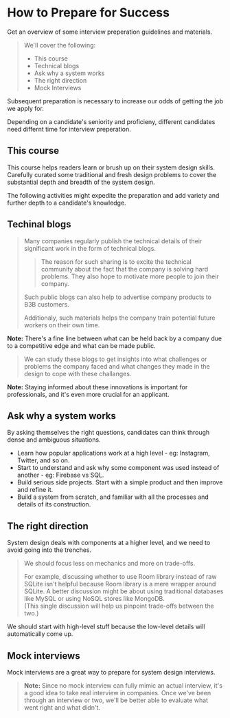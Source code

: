 # How to Prepare for Success

Get an overview of some interview preperation guidelines and materials.

> We'll cover the following:
>
> - This course
> - Technical blogs
> - Ask why a system works
> - The right direction
> - Mock Interviews

Subsequent preparation is necessary to increase our odds of getting the job we apply for.

Depending on a candidate's seniority and proficieny, different candidates need differnt time for interview preperation.

## This course

This course helps readers learn or brush up on their system design skills.  
Carefully curated some traditional and fresh design problems to cover the substantial depth and breadth of the system design.

The following activities might expedite the preparation and add variety and further depth to a candidate's knowledge.

## Techinal blogs

> Many companies regularly publish the technical details of their significant work in the form of technical blogs.
>
> > The reason for such sharing is to excite the technical community about the fact that the company is solving hard problems. They also hope to motivate more people to join their company.
>
> Such public blogs can also help to advertise company products to B3B customers.
>
> Additionaly, such materials helps the company train potential future workers on their own time.

**Note:** There's a fine line between what can be held back by a company due to a competitive edge and what can be made public.

> We can study these blogs to get insights into what challenges or problems the company faced and what changes they made in the design to cope with these challanges.

**Note:** Staying informed about these innovations is important for professionals, and it's even more crucial for an applicant.

## Ask why a system works

By asking themselves the right questions, candidates can think through dense and ambiguous situations.

- Learn how popular applications work at a high level - eg: Instagram, Twitter, and so on.
- Start to understand and ask why some component was used instead of another - eg: Firebase vs SQL.
- Build serious side projects. Start with a simple product and then improve and refine it.
- Build a system from scratch, and familiar with all the processes and details of its construction.

## The right direction

System design deals with components at a higher level, and we need to avoid going into the trenches.

> We should focus less on mechanics and more on trade-offs.
>
> For example, discussing whether to use Room library instead of raw SQLite isn't helpful because Room library is a mere wrapper around SQLite. A better discussion might be about using traditional databases like MySQL or using NoSQL stores like MongoDB.  
>  (This single discussion will help us pinpoint trade-offs between the two.)

We should start with high-level stuff because the low-level details will automatically come up.

## Mock interviews

Mock interviews are a great way to prepare for system design interviews.

> **Note:** Since no mock interview can fully mimic an actual interview, it's a good idea to take real interview in companies. Once we've been through an interview or two, we'll be better able to evaluate what went right and what didn't.
